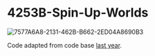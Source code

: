 # 4253B-Spin-Up-Worlds
![7577A6A8-2131-462B-B662-2ED04A8690B3](https://github.com/Ryan4253/4253B-Spin-Up-Worlds/assets/71594512/3b7f7d60-c0cc-4e26-a804-dd4953fcde62)

Code adapted from code base [last year](https://github.com/Ryan4253/4253B-Tipping-Point-Worlds).
